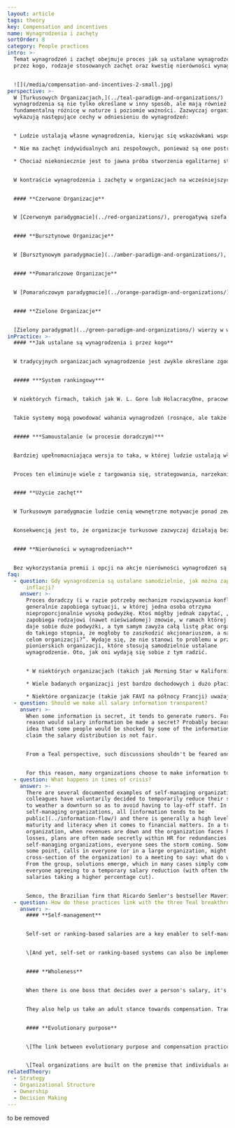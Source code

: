 ```yaml
---
layout: article
tags: theory
key: Compensation and incentives
name: Wynagrodzenia i zachęty
sortOrder: 8
category: People practices
intro: >-
  Temat wynagrodzeń i zachęt obejmuje proces jak są ustalane wynagrodzenia i
  przez kogo, rodzaje stosowanych zachęt oraz kwestię nierówności wynagrodzeń.


  ![](/media/compensation-and-incentives-2-small.jpg)
perspective: >-
  W [Turkusowych Organizacjach,](../teal-paradigm-and-organizations/)
  wynagrodzenia są nie tylko określane w inny sposób, ale mają również
  fundamentalną różnicę w naturze i poziomie ważności. Zazwyczaj organizacje te
  wykazują następujące cechy w odniesieniu do wynagrodzeń:


  * Ludzie ustalają własne wynagrodzenia, kierując się wskazówkami współpracowników.

  * Nie ma zachęt indywidualnych ani zespołowych, ponieważ są one postrzegane jako bodźce odwracające uwagę ludzi od ich wewnętrznej motywacji i wypaczające zachowanie.

  * Chociaż niekoniecznie jest to jawna próba stworzenia egalitarnej struktury wynagrodzeń, wydaje się, że w tych organizacjach ludzie dążą do zmniejszenia czasami skrajnych różnic w wynagrodzeniach, których doświadczamy obecnie w wielu sektorach. Szczególny nacisk kładzie się na to, aby najniżej opłacani zarabiali wystarczająco dużo na zaspokojenie podstawowych potrzeb.


  W kontraście wynagrodzenia i zachęty w organizacjach na wcześniejszych etapach można podsumować w następujący sposób:


  #### **Czerwone Organizacje**


  W [Czerwonym paradygmacie](../red-organizations/), prerogatywą szefa jest swobodne, dla kaprysu, decydowanie o podwyższeniu lub obniżeniu wynagrodzenia. Nie ma formalnych procesów negocjowania wynagrodzenia ani formalnych, udokumentowanych procesów motywacyjnych.


  #### **Bursztynowe Organizacje**


  W [Bursztynowym paradygmacie](../amber-paradigm-and-organizations/), wynagrodzenie jest na ogół ustalane i określane na podstawie poziomu danej osoby w hierarchii (lub innego ustalonego wskaźnika statusu, takiego jak typ jej stopnia uniwersyteckiego). Nie ma indywidualnych negocjacji płacowych ani zachęt. To "ta sama praca, ta sama płaca".


  #### **Pomarańczowe Organizacje**


  W [Pomarańczowym paradygmacie](../orange-paradigm-and-organizations/) istnieją indywidualne negocjacje dotyczące wynagrodzenia podstawowego, a ludzie generalnie mieszczą się w przedziałach płacowych. Szef ma pewną swobodę w zwiększaniu pensji w ramach tego przedziału wynagrodzenia. Pomarańczowy mocno wierzy w indywidualne cele i zachęty. Jeśli ludzie osiągną z góry ustalone cele (które idealnie pasują do kaskadowego systemu celów lub budżetu, który buduje silny wzrost wartości dla akcjonariuszy), otrzymają twardą premię. Znaczne różnice w wynagrodzeniach między najlepiej a najgorzej zarabiającymi są uważane za całkowicie akceptowalne, ponieważ odzwierciedlają zasługi i wkład ludzi.


  #### **Zielone Organizacje**


  [Zielony paradygmat](../green-paradigm-and-organizations/) wierzy w współpracę tak samo jak w konkurencję; indywidualne zachęty zaczynają ustępować miejsca bonusom zespołowym. Podejmowane są próby zmniejszenia różnicy między najlepiej zarabiającymi a najniższymi pracownikami w miejscu pracy, na przykład poprzez maksymalną wielokrotność między wynagrodzeniem dyrektora generalnego a medianą (lub najniższą) pensją w organizacji.
inPractice: >-
  #### **Jak ustalane są wynagrodzenia i przez kogo**


  W tradycyjnych organizacjach wynagrodzenie jest zwykle określane zgodnie z hierarchią organizacyjną. Generalnie szef może zdecydować o podwyżce wynagrodzenia dla swoich podwładnych, często z zastrzeżeniem wytycznych lub zgody HR (lub instytucji). W organizacjach samozarządzających, pod nieobecność szefów, proces ustalania wynagrodzeń i innych rodzajów wynagrodzeń musi zostać opracowany na nowo, wykorzystując siłę wkładu współpracowników. Wydaje się, że istnieją dwie szerokie kategorie systemów: systemy rankingowe i systemy samoustalania (oparte na procesie doradczym). \[Oba z nich mogą być również używane w systemach hierarchicznych. Nie zależą od samozarządzających się struktur.]


  ##### ***System rankingowy***


  W niektórych firmach, takich jak W. L. Gore lub HolacracyOne, pracownicy oceniają lub oceniają wkład kolegów, z którymi najbliżej współpracują. W oparciu o te dane wejściowe ludzie są przydzielani do różnych przedziałów wynagrodzeń - zwykle przez algorytm lub wybrany komitet. Ludzie, którzy są postrzegani jako wnoszący więcej, znajdą się w wyższych przedziałach, które zarabiają wyższe pensje; młodsi, mniej doświadczeni koledzy w naturalny sposób skłaniają się ku zespołom z niższymi zarobkami. Proces jest prosty i łatwy do zrozumienia i ogólnie postrzegany jako uczciwy. Kiedy to nie tylko jedna osoba (szef), ale wielu współpracowników danej osoby informuje proces, otrzymane wynagrodzenie będzie prawdopodobnie bardziej sprawiedliwym odzwierciedleniem wkładu tej osoby.


  Takie systemy mogą powodować wahania wynagrodzeń (rosnące, ale także spadające) na przestrzeni lat, w zależności od wkładu osób. W wielu krajach przepisy prawa pracy zapobiegają obniżaniu wynagrodzeń, co wymaga dostosowania do tej metody. Na przykład system mógłby być używany tylko do rozróżnienia, którzy koledzy powinni otrzymać podwyżkę. Alternatywnie, system można zaprojektować przy użyciu niskiej stałej pensji i zezwalać na wahania indywidualnych premii, które mogą rosnąć lub spadać.


  ##### ***Samoustalanie (w procesie doradczym)***


  Bardziej upełnomacniająca wersja to taka, w której ludzie ustalają własne pensje, skalibrowane na podstawie procesu udzielania porad współpracownikom. W takim przypadku, na ogół raz w roku, ludzie proponują, jaką podwyżkę pensji uważają za odpowiednią dla siebie, i uzasadniają swoją propozycję. Wkład ten jest weryfikowany przez szereg współpracowników (np. w wybieranej radzie ds. wynagrodzeń), którzy udzielają indywidualnych porad dotyczących tej propozycji, w oparciu o kalibrację wśród współpracowników. Poszczególne osoby mogą wówczas zdecydować, czy chcą zastosować się do otrzymanych porad, czy też nie, a ich wybór jest podawany do wiadomości publicznej. Jeśli tak zdecyduje, grupa doradcza ds. wynagrodzeń może zadeklarować konflikt i powołać się na [mechanizm rozwiązywania konfliktów](../conflict-resolution/).


  Proces ten eliminuje wiele z targowania się, strategowania, narzekania i „podlizywania”, które ma miejsce, gdy szef ustala pensje. Jeśli ludzie są niezadowoleni ze swojej pensji, mogą ją po prostu podnieść. I będą ponosić konsekwencje swoich wyborów, jeśli zdecydują się oddalić się od porad współpracowników.


  #### **Użycie zachęt**


  W Turkusowym paradygmacie ludzie cenią wewnętrzne motywacje ponad zewnętrzne. Kiedy ludzie zarabiają wystarczająco dużo pieniędzy, aby zaspokoić swoje podstawowe potrzeby, najważniejsze jest, aby praca miała znaczenie i aby mogli wyrażać swoje talenty i powołania w pracy. W książce *Drive* Daniel Pink konkluduje na podstawie wielu badań dotyczących tego, że w dzisiejszych złożonych warunkach pracy zachęty przynoszą w większości skutki odwrotne do zamierzonych, raczej zmniejszając niż poprawiając wydajność ludzi.


  Konsekwencją jest to, że organizacje turkusowe zazwyczaj działają bez wyraźnych zachęt finansowych na poziomie indywidualnym i zespołowym. Nikt, nawet sprzedawcy, nie ma celów ani zachęt i rzadko istnieją indywidualne bonusy lub opcje na akcje. Zamiast tego, pod koniec bardzo dochodowych lat, część zysku zostanie podzielona ze wszystkimi pracownikami (w niektórych przypadkach każdy otrzymuje ten sam stały procent wynagrodzenia podstawowego, w innych wszyscy otrzymują tę samą stałą kwotę). Zobacz też [Ownership](../ownership/).


  #### **Nierówności w wynagrodzeniach**


  Bez wykorzystania premii i opcji na akcje nierówności wynagrodzeń są automatycznie zmniejszane, ponieważ duży udział w nierównościach płac w dzisiejszych firmach z listy Fortune 500 wynika z często ekstrawaganckich premii prezesów i opcji na akcje. Niektóre organizacje świadomie dążą też do ograniczenia nierówności w wynagrodzeniu zasadniczym. Niektóre organizacje, takie jak AES i FAVI, zastąpiły stawki godzinowe wynagrodzeniami miesięcznymi dla pracowników hali produkcyjnej, usuwając podział na pracowników fizycznych i umysłowych. Każdy otrzymuje wynagrodzenie na tych samych zasadach.
faq:
  - question: Gdy wynagrodzenia są ustalane samodzielnie, jak można zapobiec ich
      inflacji?
    answer: >-
      Proces doradczy (i w razie potrzeby mechanizm rozwiązywania konfliktów)
      generalnie zapobiega sytuacji, w której jedna osoba otrzyma
      nieproporcjonalnie wysoką podwyżkę. Ktoś mógłby jednak zapytać, „co
      zapobiega rodzajowi (nawet nieświadomej) zmowie, w ramach której każdy
      daje sobie duże podwyżki, a tym samym zawyża całą listę płac organizacji
      do takiego stopnia, że ​​mogłoby to zaszkodzić akcjonariuszom, a nawet
      celom organizacji?”. Wydaje się, że nie stanowi to problemu w przypadku
      pionierskich organizacji, które stosują samodzielnie ustalane
      wynagrodzenie. Oto, jak oni wydają się sobie z tym radzić.


      * W niektórych organizacjach (takich jak Morning Star w Kalifornii) każdy musi porównać swoje zarobki z rynkową stawką. Ustanawiają na przykład praktyczną zasadę, że wynagrodzenia nie powinny przekraczać 110% średniej w branży. Mogą to poprzeć argumentami, że zbyt wysokie pensje pozwalają na mniejsze inwestycje i przyszły rozwój, zmniejszają zdolność organizacji do osiągnięcia swojego celu lub są niesprawiedliwe wobec akcjonariuszy.

      * Wiele badanych organizacji jest bardzo dochodowych i dużo płaci w podziale na zyski (pracownicy FAVI zazwyczaj zarabiają w ten sposób równowartość 17 lub 18 miesięcznych pensji). Chodzi więc o to, aby wynagrodzenie było zgodne z branżą, a gdy pozwalają na to zyski, uzupełniać pensję o udział w zyskach. Zmniejsza to motywację do prób podniesienia wynagrodzenia podstawowego, wiedząc również, że w złych czasach praca jest bezpieczniejsza, jeśli pensje podstawowe nie są zawyżone.

      * Niektóre organizacje (takie jak FAVI na północy Francji) uważają, że warto mieć prostą praktyczną zasadę dla całej organizacji: przychody powinny zostać podzielone na X% w przypadku wynagrodzeń, Y% w przypadku kosztów materiałów, Z% w przypadku inwestycji, pozostaje zdrowy P% zysku. Wydaje się, że wszyscy akceptują tę zasadę jako zdrowy rozsądek. To jest podstawa tego, czym można się podzielić w podziale zysków. W razie potrzeby grupa doradców płacowych mogłaby z góry podzielić się tymi parametrami ze wszystkimi, na przykład w latach o niskiej rentowności.
  - question: Should we make all salary information transparent?
    answer: >-
      When some information is secret, it tends to generate rumors. For what
      reason would salary information be made a secret? Probably because of the
      idea that some people would be shocked by some of the information and
      claim the salary distribution is not fair.


      From a Teal perspective, such discussions shouldn't be feared and avoided, but can be steered in productive ways. They can help bring to light unspoken issues and hidden grievances. They can help people grow as part of the process, in dealing with their relations to one another and to money. And perhaps, indeed, to correct some obviously unfair situations that might have slipped in over time.


      For this reason, many organizations choose to make information totally public. (The social media app maker Buffer even publishes everyone's salary online). Some organizations, like the tomato-processing company Morning Star, have chosen to make the *salary increase percentages* public within the organization, but not the base salary. That might be an intermediary step towards full transparency for an organization to take.
  - question: What happens in times of crisis?
    answer: >-
      There are several documented examples of self-managing organizations where
      colleagues have voluntarily decided to temporarily reduce their salaries
      to weather a downturn so as to avoid having to lay-off staff. In
      self-managing organizations, all [information tends to be
      public](../information-flow/) and there is generally a high level of
      maturity and literacy when it comes to financial matters. In a traditional
      organization, when revenues are down and the organization faces heavy
      losses, plans are often made secretly within HR for redundancies. In
      self-managing organizations, everyone sees the storm coming. Someone, at
      some point, calls in everyone (or in a large organization, might invite a
      cross-section of the organization) to a meeting to say: what do we do?
      From the group, solutions emerge, which in many cases simply come down to
      everyone agreeing to a temporary salary reduction (with often the highest
      salaries taking a higher percentage cut). 


      Semco, the Brazilian firm that Ricardo Semler's bestseller Maverick made famous, has put in place a "voluntary risk program" to institutionalize such salary reductions to protect the organization in times of crisis (to which Brazil has been prone over the last several decades). Employees are offered the option of a risk salary program. They take a pay cut of 25 percent and then receive a supplement raising their compensation to 125 percent if the company has a good year. If the company does poorly, they only receive 75 percent of their salary. As the good years outweigh the bad, the deal is favorable to employees willing to take a risk.
  - question: How do these practices link with the three Teal breakthroughs?
    answer: >-
      #### **Self-management**


      Self-set or ranking-based salaries are a key enabler to self-management: in traditional hierarchical structures, bosses decide on the salary raises and bonuses of their subordinates; in self-managing systems, it is necessary to upgrade to peer-based compensation mechanisms.


      \[And yet, self-set or ranking-based systems can also be implemented within traditional hierarchical structures. It can be a step towards ultimately replacing hierarchy with self-management. Within an organization where complete self-management isn't in the cards (for instance if the board of directors wouldn't accept that the organization let go of a pyramid structure), it can also be an important step to take some power out of the boss-subordinate relationship and create more of a team-based collaborative spirit.]


      #### **Wholeness**


      When there is one boss that decides over a person's salary, it's tempting to want to please that person, to conform to their expectations, to not speak one's truth. When it's not one person, but a great number of colleagues one works with who calibrate one's salary increase, most people naturally relax into showing up more truthfully. In this way, self-set or ranking based compensation mechanisms help colleagues show up more easily from a place of wholeness.


      They also help us take an adult stance towards compensation. Traditional boss-subordinate relationship tend to push employees to behave like children and bosses like parents. Self-set or ranking based compensation systems also do away, almost instantly, with much of the strategizing, haggling and complaining around compensation, with everyone forced to take an adult-to-adult stance. 


      #### **Evolutionary purpose**


      \[The link between evolutionary purpose and compensation practices can show up in times of crisis. There are several documented cases of self-managing where workers, in a severe downturn, choose voluntarily to reduce their compensations on a temporary basis to avoid lay-offs. In self-managing organizations, colleagues often often have a high level of financial knowledge and maturity, and choose to contribute to save their colleagues jobs and to maintain the organizations ability to pursue its purpose with all its skills and resources.]


      \[Teal organizations are built on the premise that individuals are primarily motivated, after attaining basic needs, by intrinsic factors such as the pursuit of purpose. Thus, they tend not to exhibit the primacy of compensation, including added incentives, typical in Orange or even Green.]
relatedTheory:
  - Strategy
  - Organizational Structure
  - Ownership
  - Decision Making
---
```

to be removed